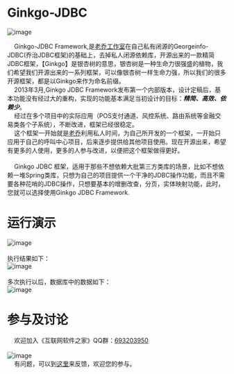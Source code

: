 # Ginkgo-JDBC
![image](https://raw.githubusercontent.com/georgeworld/georgeworld.github.com/master/ginkgo/jdbc/img/GinkgoJDBC-logo.png)<br>  

&nbsp;&nbsp;&nbsp;&nbsp;Ginkgo-JDBC Framework,是[老乔工作室](http://www.georgeinfo.com)在自己私有闭源的Georgeinfo-JDBC(乔治JDBC框架)的基础上，去掉私人闭源依赖库，开源出来的一款精简JDBC框架，【Ginkgo】是银杏树的意思，银杏树是一种生命力很强盛的植物，我们希望我们开源出来的一系列框架，可以像银杏树一样生命力强，所以我们的很多开源框架，都是以Ginkgo来作为命名前缀。<br>
&nbsp;&nbsp;&nbsp;&nbsp;2013年3月,Ginkgo JDBC Framework发布第一个内部版本，设计定稿后，基本功能没有经过大的重构，实现的功能基本满足当初设计的目标：***精简、高效、依赖少***。<br>
&nbsp;&nbsp;&nbsp;&nbsp;经过在多个项目中的实际应用（POS支付通道、风控系统、路由系统等金融交易类各个子系统），不断改进，框架已经很稳定。<br>
&nbsp;&nbsp;&nbsp;&nbsp;这个框架一开始就是[老乔](http://www.georgeinfo.com)利用私人时间，为自己所开发的一个框架，一开始只应用于自己的呼叫中心项目，后来逐步提供给其他项目使用。现在开源出来，希望有更多的人使用，更多的人参与改进，以便把这个框架做得更好。<br>  
&nbsp;&nbsp;&nbsp;&nbsp;Ginkgo JDBC 框架，适用于那些不想依赖大批第三方类库的场景，比如不想依赖一堆Spring类库，只想为自己的项目提供一个干净的JDBC操作功能，而且不需要各种花哨的JDBC操作，只想要基本的增删改查，分页，实体映射功能，此时，您就可以选择使用Ginkgo JDBC Framework.<br>
 
# 运行演示
![image](https://raw.githubusercontent.com/georgeworld/georgeworld.github.com/master/ginkgo/jdbc/img/src-code.png)<br>  
执行结果如下：<br>
![image](https://raw.githubusercontent.com/georgeworld/georgeworld.github.com/master/ginkgo/jdbc/img/code.png)<br>  
多次执行以后，数据库中的数据如下：<br>
![image](https://raw.githubusercontent.com/georgeworld/georgeworld.github.com/master/ginkgo/jdbc/img/data-in-db.png)<br>  

# 参与及讨论
  &nbsp;&nbsp;&nbsp;&nbsp;欢迎加入《互联网软件之家》QQ群：[693203950](//shang.qq.com/wpa/qunwpa?idkey=61c4589ea5618ae46d063f94cbd9394de290dd39ef46fca059a4309b8c1d7874)<br>  
  ![image](https://raw.githubusercontent.com/georgeworld/georgeworld.github.com/master/gstudio/res/img/qq_group.png) <br> 
  &nbsp;&nbsp;&nbsp;&nbsp;有问题，可以到[这里](https://github.com/georgeworld/ginkgo-jdbc/issues)来反馈，欢迎您的参与。

